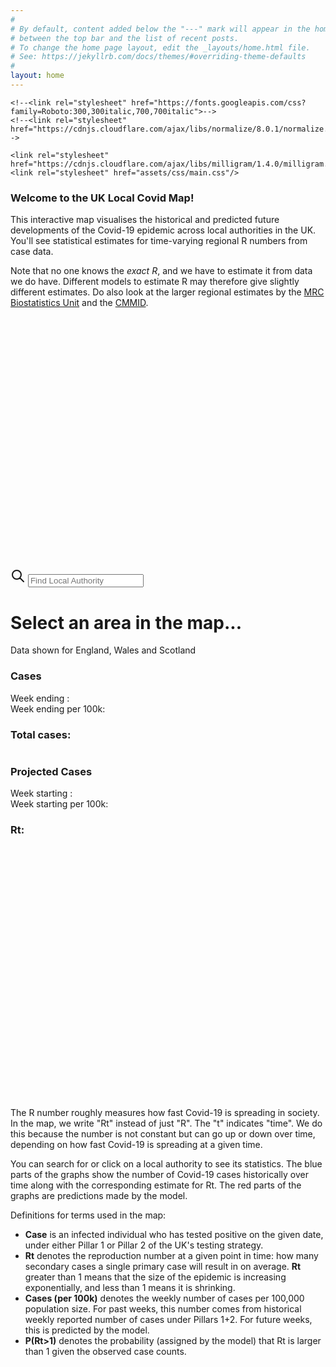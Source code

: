 ```yaml
---
#
# By default, content added below the "---" mark will appear in the home page
# between the top bar and the list of recent posts.
# To change the home page layout, edit the _layouts/home.html file.
# See: https://jekyllrb.com/docs/themes/#overriding-theme-defaults
#
layout: home
---
```


<head>
    <!-- Load d3.js -->
    <script src="https://d3js.org/d3.v5.js"></script>
    <script src="https://d3js.org/topojson.v1.min.js"></script>	
    <script src="https://d3js.org/d3-scale-chromatic.v1.min.js"></script>
    <script src="https://d3js.org/d3-geo-projection.v2.min.js"></script>
    <script src="https://unpkg.com/d3-simple-slider"></script>
    <script src="https://cdn.jsdelivr.net/npm/lodash@4.17.20/lodash.min.js"></script>

    <!--<link rel="stylesheet" href="https://fonts.googleapis.com/css?family=Roboto:300,300italic,700,700italic">-->
    <!--<link rel="stylesheet" href="https://cdnjs.cloudflare.com/ajax/libs/normalize/8.0.1/normalize.css">-->

    <link rel="stylesheet" href="https://cdnjs.cloudflare.com/ajax/libs/milligram/1.4.0/milligram.css">
    <link rel="stylesheet" href="assets/css/main.css"/>

</head>


<!-- This text is above the map. -->
### **Welcome to the UK Local Covid Map!**

This interactive map visualises the historical 
and predicted future developments of the Covid-19 epidemic
across local authorities in the UK.
You'll see statistical estimates for time-varying regional R numbers from case data.

Note that no one knows the *exact R*, and we have to estimate it from data we do have.
Different models to estimate R may therefore give slightly different estimates. Do also look at the larger regional estimates by the
[MRC Biostatistics Unit](https://www.mrc-bsu.cam.ac.uk/tackling-covid-19/nowcasting-and-forecasting-of-covid-19/) 
and the [CMMID](https://epiforecasts.io/covid/posts/national/united-kingdom/).


<p>
<div class="map-container">
<svg id="map" viewBox="0 0 500 400" preserveAspectRatio="xMidYMid meet" border="1px solid black"> </svg>

<div class="row">
<div class="column" width="100%">
<div class="area-search-container">
 <svg class="search-icon" xmlns="http://www.w3.org/2000/svg"
 fill="none" width="24" height="24" stroke="currentColor">
    <path stroke-linecap="round" stroke-linejoin="round"
    stroke-width="2" d="M21 21l-6-6m2-5a7 7 0 11-14 0 7 7 0 0114 0z" />
    </svg>
<input id="areaSearch" class="search-input" tabindex="1" width="100%" placeholder="Find Local Authority">
</div>
</div>
</div>

<h1 id="data-heading">Select an area in the map...</h1>
<div id="sub-heading">Data shown for England, Wales and Scotland</div>
<div class="row">
    <div class="column">
        <h3 id="cases-title">Cases</h3>
        <div class="info-row">
            <span class="info-heading">Week ending </span>
            <span id="last7-end-date"></span><span class="info-heading">: </span>
            <span id="cases-last7-info"></span>
        </div>
        <div class="info-row">
            <span class="info-heading">Week ending </span>
            <span id="last7-end-date2"></span><span class="info-heading"> per 100k: </span>
            <span id="cases-last7-per-info"></span>
        </div>
        <h3><span class="info-heading">Total cases: </span><span id="cases-total-info"></span></h3>
    </div>
    <div class="column">
        <h3 id="estimates-title">Projected Cases</h3>
        <div class="info-row">
            <span class="info-heading">Week starting </span>
            <span id="case-proj-start-date"></span><span class="info-heading">: </span>						
            <span id="case-proj-info"></span>
        </div>
        <div class="info-row">
            <span class="info-heading">Week starting</span>
            <span id="case-proj-start-date2"></span><span class="info-heading"> per 100k: </span>						
            <span id="case-proj-per100k-info"></span></div>
        <h3><span class="info-heading">Rt: </span><span id="rt-info"></span></h3>
    </div>
</div>
        
<div id="chart-container">
<svg id="chart" viewBox="0 0 500 200"
preserveAspectRatio="xMidYMid meet" ></svg>
</div>

<div id="chart-container">
<svg id="rt-chart" viewBox="0 0 500 200" 
preserveAspectRatio="xMidYMid meet" ></svg>
</div>

</div>
<script src="assets/js/auto-complete.min.js"></script>
<script src="assets/js/map.js"></script>

</p>

<!-- This text is below the map. -->
The R number roughly measures how fast Covid-19 is spreading in society. In the map, we write "Rt" instead of just "R". The "t" indicates "time". We do this because the number is not constant but can go up or down over time, depending on how fast Covid-19 is spreading at a given time.

You can search for or click on a local authority to see its statistics. The blue parts of the graphs show the number of Covid-19 cases historically over time along with the corresponding estimate for Rt. The red parts of the graphs are predictions made by the model.

Definitions for terms used in the map: 
*   **Case** is an infected individual who has tested positive on the given date, 
under either Pillar 1 or Pillar 2 of the UK's testing strategy.
*   **Rt** denotes the reproduction number at a given point in time: how many secondary cases a single primary case will result in on average. 
**Rt** greater than 1 means that the size of the epidemic is increasing exponentially, and less than 1 means it is shrinking. 
*   **Cases (per 100k)** denotes the weekly number of cases per 100,000 population size. For past weeks, this number comes from historical weekly reported number of cases under Pillars 1+2. For future weeks, this is predicted by the model.
*   **P(Rt>1)** denotes the probability (assigned by the model) that Rt is larger than 1 given the observed case counts.


